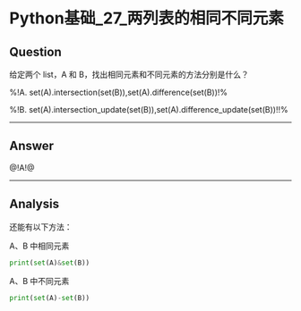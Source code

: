 # Python基础_27_两列表的相同不同元素

## Question
给定两个 list，A 和 B，找出相同元素和不同元素的方法分别是什么？

%!A. set(A).intersection(set(B)),set(A).difference(set(B))!%

%!B. set(A).intersection_update(set(B)),set(A).difference_update(set(B))!!%

----

## Answer
@!A!@

----

## Analysis
还能有以下方法：

A、B 中相同元素
```python
print(set(A)&set(B)) 
```

A、B 中不同元素
```python
print(set(A)-set(B)) 
```